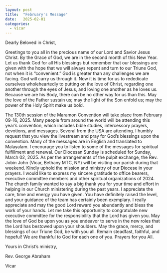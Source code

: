 ```yaml
---
layout: post
title:  "February's Message"
date:   2025-02-01
categories: 
  - vicar
---
```


Dearly Beloved in Christ, 

Greetings to you all in the precious name of our Lord and Savior Jesus Christ. By the Grace of God, we are in the second month of this New Year. Let us thank God for all His blessings but remember that our blessings are given with the hope that we will always repent and turn to our Triune God, not when it is “convenient.” God is greater than
any challenges we are facing. God will carry us through it. Now it is time for us to rededicate ourselves wholeheartedly to putting on the love of Christ, regarding one another through the eyes of Jesus, and loving one another as he loves us. Because we are his Body, there can be no other way for us than this. May the love of the Father
sustain us; may the light of the Son enfold us; may the power of the Holy Spirit make us bold. 



The 130th session of the Maramon Convention will take place from February 09-16, 2025. Many people from around the world will be attending this year’s convention, which includes bible studies, intercessory prayers, devotions, and messages. Several from the USA are attending. I humbly request that you view the livestream and pray for God’s blessings upon the convention. Many of the messages are in English and translated to Malayalam. I encourage you to listen to some of the messages for spiritual fulfillment and renewal. Our Diocesan Sunday is scheduled for Sunday, March 02, 2025. As per the arrangements of the pulpit exchange, the Rev. Jobin John (Vicar, Bethany MTC, NY) will be visiting our parish during that weekend. Kindly uphold the mission and ministry of our Diocese in your prayers. I would like to express my sincere gratitude to office bearers, executive committee members and other spiritual organizations of 2024. The church family wanted to say a big thank you for your time and effort in helping in our Church ministering during the past years. I appreciate the care, time and energy you have given. You have definitely raised the level, and your guidance of the team has certainly been exemplary. I really appreciate and may the good Lord reward you abundantly and bless the work of your hands. Let me take this opportunity to congratulate new executive committee for the responsibility that the Lord has given you. May the love of God be upon you as you endeavor to serve in the new roles that the Lord has bestowed upon your shoulders.
May the grace, mercy, and blessings of our Triune God, be with you all. Remain steadfast, faithful, and hopeful! We are thankful to God for each one of you. Prayers for you All.

Yours in Christ’s ministry,

Rev. George Abraham

Vicar

